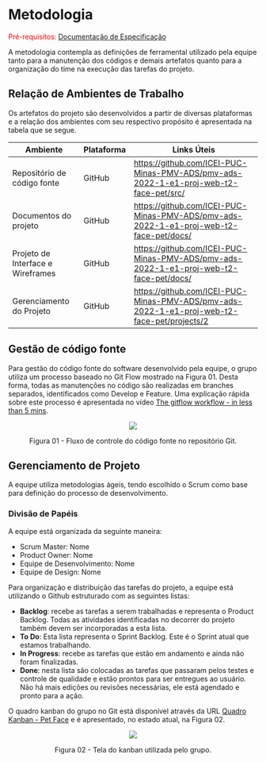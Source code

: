 
# Metodologia

<span style="color:red">Pré-requisitos: <a href="2-Especificação do Projeto.md"> Documentação de Especificação</a></span>

A metodologia contempla as definições de ferramental utilizado pela equipe tanto para a manutenção dos códigos e demais artefatos quanto para a organização do time na execução das tarefas do projeto.

## Relação de Ambientes de Trabalho
Os artefatos do projeto são desenvolvidos a partir de diversas plataformas e a relação dos ambientes com seu respectivo propósito é apresentada na tabela que se segue.

| Ambiente  |  Plataforma  | Links Úteis |
| ------------------- | ------------------- | ----------- |
|  Repositório de código fonte        |  GitHub | https://github.com/ICEI-PUC-Minas-PMV-ADS/pmv-ads-2022-1-e1-proj-web-t2-face-pet/src/    |
|  Documentos do projeto              |  GitHub | https://github.com/ICEI-PUC-Minas-PMV-ADS/pmv-ads-2022-1-e1-proj-web-t2-face-pet/docs/    |
|  Projeto de Interface e  Wireframes |  GitHub | https://github.com/ICEI-PUC-Minas-PMV-ADS/pmv-ads-2022-1-e1-proj-web-t2-face-pet/docs/    |
|  Gerenciamento do Projeto           |  GitHub | https://github.com/ICEI-PUC-Minas-PMV-ADS/pmv-ads-2022-1-e1-proj-web-t2-face-pet/projects/2    |

## Gestão de código fonte
Para gestão do código fonte do software desenvolvido pela equipe, o grupo utiliza um processo baseado no Git Flow mostrado na Figura 01. Desta forma, todas as manutenções no código são realizadas em branches separados, identificados como Develop e Feature. Uma explicação rápida sobre este processo é apresentada no vídeo [The gitflow workflow - in less than 5 mins](https://www.youtube.com/watch?v=1SXpE08hvGs).

<p align="center">
<img src="https://user-images.githubusercontent.com/100412134/163896898-4a267faf-7fc0-4966-879f-50e76e8af903.png")
 </p>

<p align="center"> Figura 01 - Fluxo de controle do código fonte no repositório Git. </p>

## Gerenciamento de Projeto
A equipe utiliza metodologias ágeis, tendo escolhido o Scrum como base para definição do processo de desenvolvimento.
### Divisão de Papéis

A equipe está organizada da seguinte maneira:
-	Scrum Master: Nome
-	Product Owner: Nome
-	Equipe de Desenvolvimento: Nome
- Equipe de Design: Nome

Para organização e distribuição das tarefas do projeto, a equipe está utilizando o Github estruturado com as seguintes listas: 

-	**Backlog**: recebe as tarefas a serem trabalhadas e representa o Product Backlog. Todas as atividades identificadas no decorrer do projeto também devem ser incorporadas a esta lista.
-	**To Do**: Esta lista representa o Sprint Backlog. Este é o Sprint atual que estamos trabalhando.
-	**In Progress**: recebe as tarefas que estão em andamento e ainda não foram finalizadas.
-	**Done**: nesta lista são colocadas as tarefas que passaram pelos testes e controle de qualidade e estão prontos para ser entregues ao usuário. Não há mais edições ou revisões necessárias, ele está agendado e pronto para a ação.

O quadro kanban do grupo no Git está disponível através da URL [Quadro Kanban - Pet Face](https://github.com/ICEI-PUC-Minas-PMV-ADS/pmv-ads-2022-1-e1-proj-web-t2-face-pet/projects/2) e é apresentado, no estado atual, na Figura 02. 

<p align="center">
<img src="https://user-images.githubusercontent.com/100412134/163491261-bd8fa4d4-d8ea-40c9-bef8-4ead123004bc.png")
 </p>
<p align="center"> Figura 02 - Tela do kanban utilizada pelo grupo. </p>
